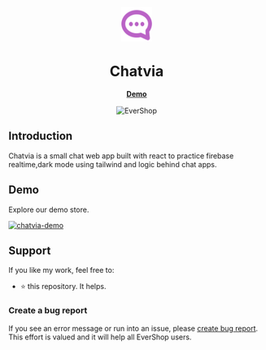 <p>&nbsp;&nbsp;&nbsp;&nbsp;&nbsp;&nbsp;</p>
<div align="center">
<img width="60" height="68" alt="EverShop Logo" src="./src/assets/logo.svg"/>
</div>
<div align="center">
  <h1 align="center">Chatvia</h1>
</div>
    <a style="display:flex;justify-content:center;margin-bottom:1rem; font-weight:bold;" href="https://chatvia-khaled-app.vercel.app/">Demo</a>


<div align="center">
<img alt="EverShop" width="950" src="https://github.com/khaleddrashadd/Chatvia/assets/120561683/f2b9c3d7-abc6-45e6-b78c-92cb185e1089"/>
</div>

## Introduction

Chatvia is a small chat web app built with react to practice firebase realtime,dark mode using tailwind and logic behind chat apps.


## Demo

Explore our demo store.

<p align="left">
  <a href="https://chatvia-khaled-app.vercel.app/" target="_blank">
    <img alt="chatvia-demo" height="35" src="https://raw.githubusercontent.com/evershopcommerce/evershop/dev/.github/images/evershop-admin-demo.png"/>
  </a>
</p>

## Support

If you like my work, feel free to:

- ⭐ this repository. It helps.



### Create a bug report

If you see an error message or run into an issue, please [create bug report](https://github.com/khaleddrashadd/Chatvia/issues). This effort is valued and it will help all EverShop users.


